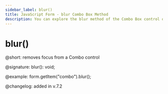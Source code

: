 ```yaml
---
sidebar_label: blur()
title: JavaScript Form - blur Combo Box Method 
description: You can explore the blur method of the Combo Box control of Form in the documentation of the DHTMLX JavaScript UI library. Browse developer guides and API reference, try out code examples and live demos, and download a free 30-day evaluation version of DHTMLX Suite.
---
```


# blur()

@short: removes focus from a Combo control

@signature: blur(): void;

@example: form.getItem("combo").blur();

@changelog: added in v.7.2
